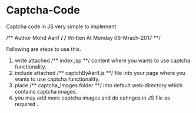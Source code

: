 # Captcha-Code
Captcha code in JS very simple to implement

/** Author Mohd Aarif   **/
/** Written At Monday 06-Mrach-2017  **/

Following are steps to use this.
1. write  attached  /** index.jsp **/ content where you wants to use captcha functionality.
2. include attached /** captchByAarif.js **/  file into your page where you wants to use captcha functionality.
3. place /** captcha_images  folder **/  into default web-directory which contains captcha images.
4. you may add more captcha images and do cahnges in JS file as required .
